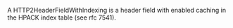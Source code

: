 A HTTP2HeaderFieldWithIndexing is a header field with enabled caching in the HPACK index table (see rfc 7541).
